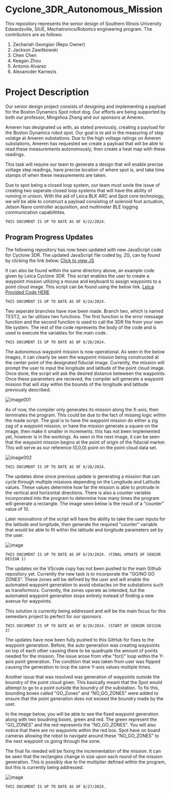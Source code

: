 # Cyclone_3DR_Autonomous_Mission
This repository represents the senior design of Southern Illinois University Edwardsville, SIUE, Mechatronics/Robotics engineering program. The contributors are as follows:

1) Zechariah Georgian (Repo Owner)
2) Jackson Zawitkowski
3) Chen Chen
4) Keagan Zhou
5) Antonio Alvarez
6) Alexancder Karnezis

# Project Description 
Our senior design project consists of designing and implementing a payload for the Boston Dynamics Spot robot dog. 
Our efforts are being supported by both our professor, Mingshoa Zhang and our sponsors at Ameren. 

Ameren has designated us with, as stated previously, creating a payload for the Boston Dynamics robot spot. Our goal is to aid in the measuring of step volatge at Ameren substations. 
Due to the high voltage ratings on Ameren substations, Ameren has requested we create a payload that will be able to read these measurements autonomously, then create a heat map with these readings. 

This task will require our team to generate a design that will enable precise voltage step readings, have precise location of where spot is, and take time stamps of when these measurements are taken. 

Due to spot being a closed loop system, our team must sovle the issue of creating two seperate closed loop systems that will have the ability of running in unison. With the aid of Leica BLK ARC and Spot core technology, we will be able to construct a payload consisting of solenoid foot actuation, Jetson Nano controller acquisition, and multimeter BLE logging communication capabilitites. 

```THIS DOCUMENT IS UP TO DATE AS OF 6/22/2024.```

## Program Progress Updates
The following repository has now been updated with new JavaScript code for Cyclone 3DR. The updated JavaScript file coded by, ZG, can by found by clicking the link below. 
[Click to view JS](Cyclone_3DR/src/TEST.js)

It can also be found within the same directory above, an example code given by Leica Cyclone 3DR. This script enables the user to create a waypoint mission utilizing a mouse and keyboard to assign waypoints to a point cloud image. This script can be found using the below link. 
[Leica Provided Code HERE](Cyclone_3DR/src/Cyclone_Mission_script.js)

```THIS DOCUMENT IS UP TO DATE AS OF 6/24/2024.```

Two seperate branches have now been made. Branch two, which is named TEST2, so far utilizes two functions. The first function is the error message function and the second function is used to call the 3DR file from your own file system. The rest of the code represents the body of the code and is used to execute the variables for the main code. 

```THIS DOCUMENT IS UP TO DATE AS OF 6/26/2024.```

The autonomous waypoint mission is now operational. As seen in the below images, it can clearly be seen the waypoint mission being constructed at the center point of 
the designated fiducial image. Currently, the mission will prompt the user to input the longitude and latitude of the point cloud image.
Once done, the script will ask the desired distance beteween the waypoints. Once these parameters are recieved, the compiler will generate a waypoint mission that 
will stay within the bounds of the longitude and latitude previously described. 

![image001](https://github.com/RoboticsZ12/Cyclone_3DR_Autonomous_Mission/assets/142946153/0c41bc82-530e-4789-bd3c-7afb256e26d2)

As of now, the compiler only generates its mission along the X-axis, then terminates the program. This could be due to the fact of missing logic within the made script.
The goal is to have the waypoint mission do either a zig zag of a waypoint mission, or have the mission generate a square on the image, then make it smaller in increments. 
this has not been implemented yet, however is in the workings. As seen in the next image, it can be seen that the waypoint mission begins at the point of origin of the fiducial marker. 
This will serve as our reference (0,0,0) point on the point cloud data set. 

![image002](https://github.com/RoboticsZ12/Cyclone_3DR_Autonomous_Mission/assets/142946153/0f9ffb7d-51cf-4692-92b0-c339fdb770e2)

```THIS DOCUMENT IS UP TO DATE AS OF 6/28/2024.```

The updates done since previous update is generating a mission that can cycle through multiple missions depending on the Longitude and Latitude values. These values determine how far the mission is able to protrude in the vertical and horizontal directions. There is also a counter variable incorporated into the program to determine how many times the program will generate a rectangle. The image seen below is the result of a "counter" value of 10. 

Later renovations of the script will have the ability to take the user inputs for the latitude and longitude, then generate the required "counter" variable that would be able to fit within the latitude and longitude parameters set by the user. 

![image](https://github.com/RoboticsZ12/Cyclone_3DR_Autonomous_Mission/assets/142946153/2071d4cb-d47b-4692-bb15-b5c6a24d502d)

```THIS DOCUMENT IS UP TO DATE AS OF 6/29/2024. (FINAL UPDATE OF SENIOR DESIGN 1)```

The updates on the VScode copy has not been pushed to the main Github repository yet. Currently the new task is to incorporate the "GO/NO GO ZONES". These zones will be defined by the user and will enable the automated waypoint generation to avoid obstacles on the substations such as transformors. Currently, the zones operate as intended, but the automated waypoint generation stops entirely instead of finding a new avenue for waypoints. 

This solution is currently being addressed and will be the main focus for this semesters project to perfect for our sponsors. 

```THIS DOCUMENT IS UP TO DATE AS OF 8/19/2024. (START OF SENIOR DESIGN 2)```

The updates have now been fully pushed to this GitHub for fixes to the waypoint generation. Before, the auto generation was creating waypoints on top of each other causing there to be quadruple the amount of points needed for the mission. The issue arose from vthe "for()" loop within the Y-axis point generation. The condition that was taken from user was flipped causing the generation to loop the same Y-axis values multiple times. 

Another issue that was resolved was generation of waypoints outside the boundry of the point cloud given. This basically meant that the Spot would attempt to go to a point outside the boundry of the substation. To fix this, bounding boxes called "GO_Zones" and "NO_GO_ZONES" were added to ensure that the point generation does not exceed the boundry made by the user. 

In the image below, you will be able to see the fixed waypoint generation along with two boudning boxes, green and red. The green represent the "GO_ZONES" and the red represents the "NO_GO_ZONES". You will also notice that there are no waypoints within the red box. Spot have on board cameras allowing the robot to navigate around these "NO_GO_ZONES" to the next waypoint vs going through the zone. 

The final fix needed will be fixing the incrementation of the mission. It can be seen that the rectangles change in size upon each round of the mission generation. This is possibly due to the multiplier defined within the program, but this is currently being addressed. 

![image](https://github.com/user-attachments/assets/cbcc0356-4864-4797-8413-3c6ad1277a2a)

```THIS DOCUMENT IS UP TO DATE AS OF 8/27/2024.```
